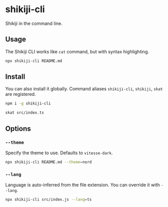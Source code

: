 # shikiji-cli

<Badges name="shikiji-cli" />

Shikiji in the command line.

## Usage

The Shikiji CLI works like `cat` command, but with syntax highlighting.

```bash
npx shikiji-cli README.md
```

## Install

You can also install it globally. Command aliases `shikiji-cli`, `shikiji`, `skat` are registered.

```bash
npm i -g shikiji-cli

skat src/index.ts
```

## Options

### `--theme`

Specify the theme to use. Defaults to `vitesse-dark`.

```bash
npx shikiji-cli README.md --theme=nord
```

### `--lang`

Language is auto-inferred from the file extension. You can override it with `--lang`.

```bash
npx shikiji-cli src/index.js --lang=ts
```
